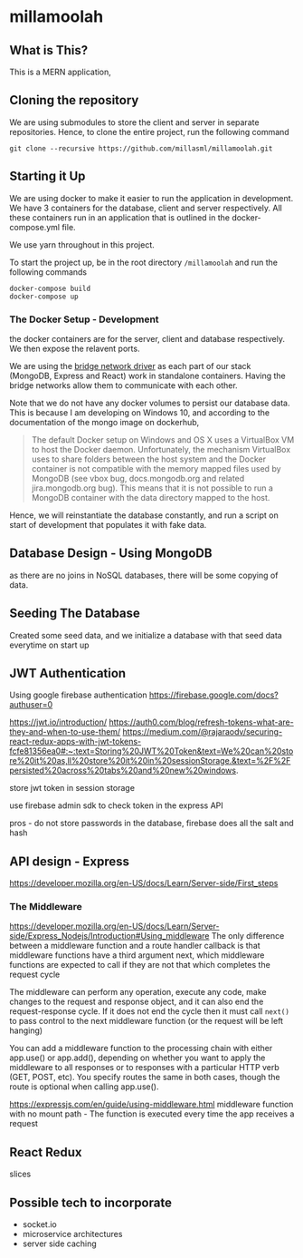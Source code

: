 # millamoolah

## What is This?

This is a MERN application, 

## Cloning the repository
We are using submodules to store the client and server in separate repositories. Hence, to clone the entire project, run the following command
```
git clone --recursive https://github.com/millasml/millamoolah.git
```

## Starting it Up
We are using docker to make it easier to run the application in development. We have 3 containers for the database, client and server respectively. All these containers run in an application that is outlined in the docker-compose.yml file.

We use yarn throughout in this project.

To start the project up, be in the root directory `/millamoolah` and run the following commands

```
docker-compose build
docker-compose up
```

### The Docker Setup - Development
the docker containers are for the server, client and database respectively. We then expose the relavent ports.

We are using the [bridge network driver](https://docs.docker.com/network/bridge/) as each part of our stack (MongoDB, Express and React) work in standalone containers. Having the bridge networks allow them to communicate with each other. 

Note that we do not have any docker volumes to persist our database data. This is because I am developing on Windows 10, and according to the documentation of the mongo image on dockerhub,

> The default Docker setup on Windows and OS X uses a VirtualBox VM to host the Docker daemon. Unfortunately, the mechanism VirtualBox uses to share folders between the host system and the Docker container is not compatible with the memory mapped files used by MongoDB (see vbox bug, docs.mongodb.org and related jira.mongodb.org bug). This means that it is not possible to run a MongoDB container with the data directory mapped to the host.

Hence, we will reinstantiate the database constantly, and run a script on start of development that populates it with fake data. 

## Database Design - Using MongoDB
as there are no joins in NoSQL databases, there will be some copying of data. 


## Seeding The Database
Created some seed data, and we initialize a database with that seed data everytime on start up


## JWT Authentication
Using google firebase authentication
https://firebase.google.com/docs?authuser=0


https://jwt.io/introduction/
https://auth0.com/blog/refresh-tokens-what-are-they-and-when-to-use-them/
https://medium.com/@rajaraodv/securing-react-redux-apps-with-jwt-tokens-fcfe81356ea0#:~:text=Storing%20JWT%20Token&text=We%20can%20store%20it%20as,ll%20store%20it%20in%20sessionStorage.&text=%2F%2Fpersisted%20across%20tabs%20and%20new%20windows.

store jwt token in session storage

use firebase admin sdk to check token in the express API

pros - do not store passwords in the database, firebase does all the salt and hash

## API design - Express
https://developer.mozilla.org/en-US/docs/Learn/Server-side/First_steps

### The Middleware
https://developer.mozilla.org/en-US/docs/Learn/Server-side/Express_Nodejs/Introduction#Using_middleware
The only difference between a middleware function and a route handler callback is that middleware functions have a third argument next, which middleware functions are expected to call if they are not that which completes the request cycle

The middleware can perform any operation, execute any code, make changes to the request and response object, and it can also end the request-response cycle. If it does not end the cycle then it must call `next()` to pass control to the next middleware function (or the request will be left hanging)

You can add a middleware function to the processing chain with either app.use() or app.add(), depending on whether you want to apply the middleware to all responses or to responses with a particular HTTP verb (GET, POST, etc). You specify routes the same in both cases, though the route is optional when calling app.use().

https://expressjs.com/en/guide/using-middleware.html
middleware function with no mount path - The function is executed every time the app receives a request



## React Redux
slices


## Possible tech to incorporate
* socket.io
* microservice architectures
* server side caching